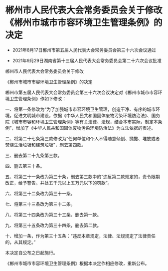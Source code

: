 # 郴州市人民代表大会常务委员会关于修改《郴州市城市市容环境卫生管理条例》的决定

- 2021年8月17日郴州市第五届人民代表大会常务委员会第三十六次会议通过

- 2021年9月29日湖南省第十三届人民代表大会常务委员会第二十六次会议批准

<!-- INFO END -->

郴州市人民代表大会常务委员会关于修改

《郴州市城市市容环境卫生管理条例》的决定

郴州市第五届人民代表大会常务委员会第三十六次会议决定对《郴州市城市市容环境卫生管理条例》作如下修改：

一、将第一条修改为“为了加强城市市容环境卫生管理，创造干净、有序的城市环境，促进文明城市建设，依据《中华人民共和国固体废物污染环境防治法》、国务院《城市市容和环境卫生管理条例》等有关法律、法规，结合本市实际，制定本条例”，增加了《中华人民共和国固体废物污染环境防治法》为立法依据的表述。

二、将第二十七条第三款修改为“任何单位和个人不得随意倾倒、抛撒、堆放或者焚烧生活垃圾和建筑垃圾”，删去第四款。

三、删去第二十九条第三款。

四、删去第三十条。

五、将第三十一条改为第三十条，删去第三款中的“违反第二款规定的，责令限期改正，给予警告。并处五千元以上五万元以下的罚款”。

六、将第三十二条改为第三十一条。

七、将第三十三条改为第三十二条。

八、将第三十四条改为第三十三条，删去第一款。

九、将第三十五条改为第三十四条，删去第二款。

十、增加一条，作为第三十五条：“违反本章规定，法律、法规规定了法律责任的，从其规定。”

本决定自公布之日起施行。

《郴州市城市市容环境卫生管理条例》根据本决定作相应修改，重新公布。

